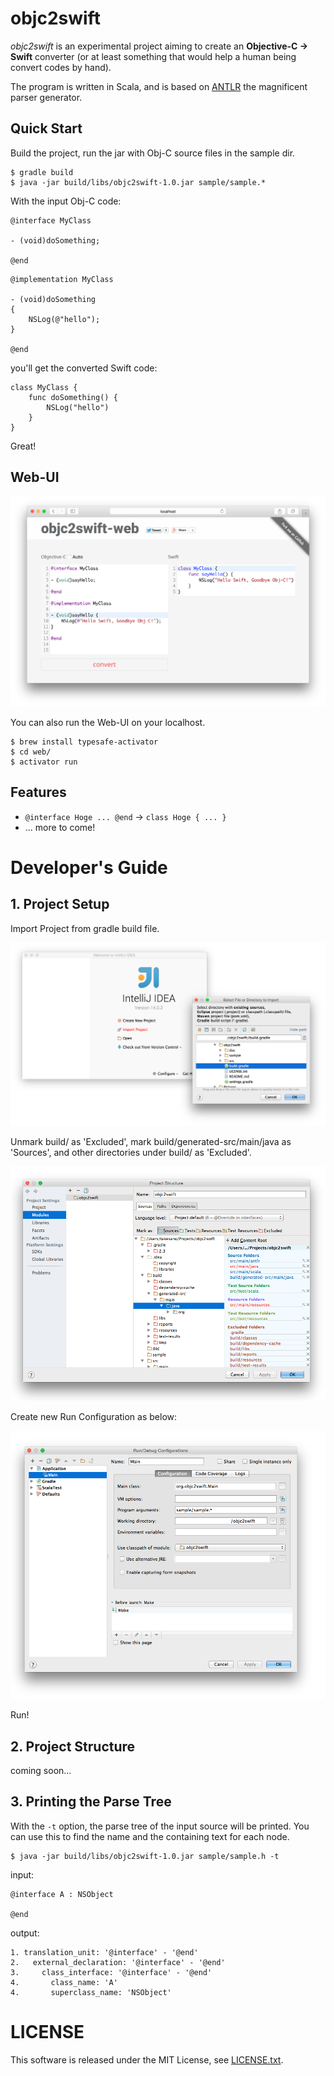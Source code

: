 # objc2swift

*objc2swift* is an experimental project aiming to create an **Objective-C -> Swift** converter (or at least something that would help a human being convert codes by hand). 

The program is written in Scala, and is based on [ANTLR](http://www.antlr.org) the magnificent parser generator.

## Quick Start

Build the project, run the jar with Obj-C source files in the sample dir.

```
$ gradle build
$ java -jar build/libs/objc2swift-1.0.jar sample/sample.*
```

With the input Obj-C code:

```
@interface MyClass

- (void)doSomething;

@end
```

```
@implementation MyClass

- (void)doSomething
{
    NSLog(@"hello");
}

@end
```

you'll get the converted Swift code:

```
class MyClass {
    func doSomething() {
        NSLog("hello")
    }
}
```

Great!

## Web-UI

![ss1.png](doc/ss1.png)

You can also run the Web-UI on your localhost.

```
$ brew install typesafe-activator
$ cd web/
$ activator run
```

## Features
* `@interface Hoge ... @end` -> `class Hoge { ... }`
* ... more to come!

# Developer's Guide

## 1. Project Setup

Import Project from gradle build file.

![ss2.png](doc/ss2.png)

Unmark build/ as 'Excluded', mark build/generated-src/main/java as 'Sources', and other directories under build/ as 'Excluded'.

![ss4.png](doc/ss4.png)

Create new Run Configuration as below:

![ss3.png](doc/ss3.png)

Run!

## 2. Project Structure

coming soon...

## 3. Printing the Parse Tree

With the `-t` option, the parse tree of the input source will be printed. You can use this to find the name and the containing text for each node.

```
$ java -jar build/libs/objc2swift-1.0.jar sample/sample.h -t
```

input:

```
@interface A : NSObject

@end
```

output:

```
1. translation_unit: '@interface' - '@end'
2.   external_declaration: '@interface' - '@end'
3.     class_interface: '@interface' - '@end'
4.       class_name: 'A'
4.       superclass_name: 'NSObject'
```

# LICENSE
This software is released under the MIT License, see [LICENSE.txt](LICENSE.txt).
